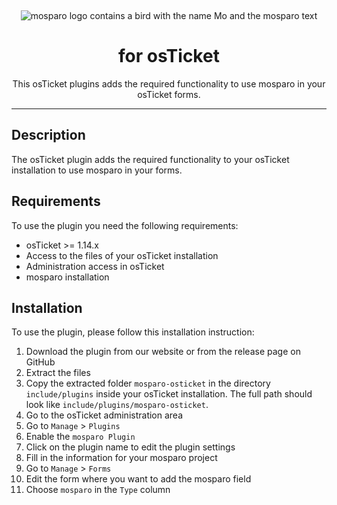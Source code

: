 &nbsp;
<p align="center">
    <img src="https://github.com/mosparo/mosparo/blob/master/assets/images/mosparo-logo.svg?raw=true" alt="mosparo logo contains a bird with the name Mo and the mosparo text"/>
</p>

<h1 align="center">
    for osTicket
</h1>
<p align="center">
    This osTicket plugins adds the required functionality to use mosparo in your osTicket forms.
</p>

-----

## Description
The osTicket plugin adds the required functionality to your osTicket installation to use mosparo in your forms.

## Requirements
To use the plugin you need the following requirements:

- osTicket >= 1.14.x
- Access to the files of your osTicket installation
- Administration access in osTicket
- mosparo installation

## Installation
To use the plugin, please follow this installation instruction:

1. Download the plugin from our website or from the release page on GitHub
2. Extract the files
3. Copy the extracted folder `mosparo-osticket` in the directory `include/plugins` inside your osTicket installation. The full path should look like `include/plugins/mosparo-osticket`.
4. Go to the osTicket administration area
5. Go to `Manage` > `Plugins`
6. Enable the `mosparo Plugin`
7. Click on the plugin name to edit the plugin settings
8. Fill in the information for your mosparo project
9. Go to `Manage` > `Forms`
10. Edit the form where you want to add the mosparo field
11. Choose `mosparo` in the `Type` column 
